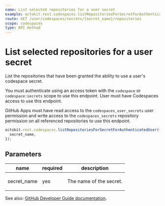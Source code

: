 ```yaml
---
name: List selected repositories for a user secret
example: octokit.rest.codespaces.listRepositoriesForSecretForAuthenticatedUser({ secret_name })
route: GET /user/codespaces/secrets/{secret_name}/repositories
scope: codespaces
type: API method
---
```


# List selected repositories for a user secret

List the repositories that have been granted the ability to use a user's codespace secret.

You must authenticate using an access token with the `codespace` or `codespace:secrets` scope to use this endpoint. User must have Codespaces access to use this endpoint.

GitHub Apps must have read access to the `codespaces_user_secrets` user permission and write access to the `codespaces_secrets` repository permission on all referenced repositories to use this endpoint.

```js
octokit.rest.codespaces.listRepositoriesForSecretForAuthenticatedUser({
  secret_name,
});
```

## Parameters

<table>
  <thead>
    <tr>
      <th>name</th>
      <th>required</th>
      <th>description</th>
    </tr>
  </thead>
  <tbody>
    <tr><td>secret_name</td><td>yes</td><td>

The name of the secret.

</td></tr>
  </tbody>
</table>

See also: [GitHub Developer Guide documentation](https://docs.github.com/rest/reference/codespaces#list-selected-repositories-for-a-user-secret).
